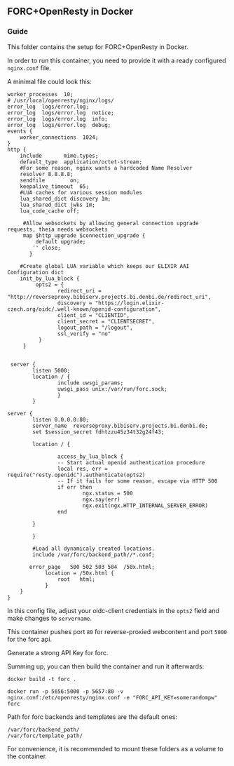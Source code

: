 ## FORC+OpenResty in Docker

### Guide

This folder contains the setup for FORC+OpenResty in Docker.

In order to run this container, you need to provide it with a ready configured `nginx.conf` file.

A minimal file could look this:

````
worker_processes  10;
# /usr/local/openresty/nginx/logs/
error_log  logs/error.log;
error_log  logs/error.log  notice;
error_log  logs/error.log  info;
error_log  logs/error.log  debug;
events {
    worker_connections  1024;
}
http {
    include       mime.types;
    default_type  application/octet-stream;
    #For some reason, nginx wants a hardcoded Name Resolver
    resolver 8.8.8.8;
    sendfile        on;
    keepalive_timeout  65;
    #LUA caches for various session modules
    lua_shared_dict discovery 1m;
    lua_shared_dict jwks 1m;
    lua_code_cache off;

     #Allow websockets by allowing general connection upgrade requests, theia needs websockets
     map $http_upgrade $connection_upgrade {
         default upgrade;
        '' close;
       }

    #Create global LUA variable which keeps our ELIXIR AAI Configuration dict
    init_by_lua_block {
         opts2 = {
                redirect_uri = "http://reverseproxy.bibiserv.projects.bi.denbi.de/redirect_uri",
                discovery = "https://login.elixir-czech.org/oidc/.well-known/openid-configuration",
                client_id = "CLIENTID",
                client_secret = "CLIENTSECRET",
                logout_path = "/logout",
                ssl_verify = "no"
          }
     }


 server {
        listen 5000;
        location / {
                include uwsgi_params;
                uwsgi_pass unix:/var/run/forc.sock;
                }
        }

server {
        listen 0.0.0.0:80;
        server_name  reverseproxy.bibiserv.projects.bi.denbi.de;
        set $session_secret fdhtzzu45z34t32g24f43;

        location / {

                access_by_lua_block {
                -- Start actual openid authentication procedure
                local res, err = require("resty.openidc").authenticate(opts2)
                -- If it fails for some reason, escape via HTTP 500
                if err then
                        ngx.status = 500
                        ngx.say(err)
                        ngx.exit(ngx.HTTP_INTERNAL_SERVER_ERROR)
                end

        }

        }

        #Load all dynamicaly created locations.
        include /var/forc/backend_path//*.conf;

       error_page   500 502 503 504  /50x.html;
            location = /50x.html {
                root   html;
            }
    }
}

````

In this config file, adjust your oidc-client credentials in the `opts2` field and make changes to `servername`.

This container pushes port `80` for reverse-proxied webcontent and port `5000` for the forc api.

Generate a strong API Key for forc.

Summing up, you can then build the container and run it afterwards:

````
docker build -t forc .

docker run -p 5656:5000 -p 5657:80 -v nginx.conf:/etc/openresty/nginx.conf -e "FORC_API_KEY=somerandompw"  forc
````

Path for forc backends and templates are the default ones:

````
/var/forc/backend_path/
/var/forc/template_path/
````

For convenience, it is recommended to mount these folders as a volume to the container.
